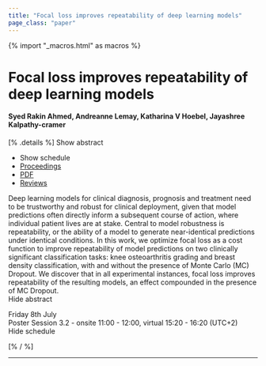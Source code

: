 ```yaml
---
title: "Focal loss improves repeatability of deep learning models"
page_class: "paper"
---
```


{% import "_macros.html" as macros %}

# Focal loss improves repeatability of deep learning models

#### Syed Rakin Ahmed, Andreanne Lemay, Katharina V Hoebel, Jayashree Kalpathy-cramer

[% .details %]
<a class="toggle_visibility" data-selector=".abstract" data-level="3">Show abstract</a>
- <a class="toggle_visibility" data-selector=".schedule" data-level="3">Show schedule</a>
- <a href="">Proceedings</a>
- <a href="https://openreview.net/pdf?id=7Cov6FwmOP1">PDF</a>
- <a href="https://openreview.net/forum?id=7Cov6FwmOP1">Reviews</a>

<p>
    <span class="abstract">
        Deep learning models for clinical diagnosis, prognosis and treatment need to be trustworthy and robust for clinical deployment, given that model predictions often directly inform a subsequent course of action, where individual patient lives are at stake. Central to model robustness is repeatability, or the ability of a model to generate near-identical predictions under identical conditions. In this work, we optimize focal loss as a cost function to improve repeatability of model predictions on two clinically significant classification tasks: knee osteoarthritis grading and breast density classification, with and without the presence of Monte Carlo (MC) Dropout. We discover that in all experimental instances, focal loss improves repeatability of the resulting models, an effect compounded in the presence of MC Dropout.
        <br>
        <span class="actions"><a class="toggle_visibility" data-level="2">Hide abstract</a></span>
    </span>
</p>

<p>
    <span class="schedule">
        Friday 8th July<br>Poster Session 3.2 - onsite 11:00 - 12:00, virtual 15:20 - 16:20 (UTC+2)
        <br>
        <span class="actions"><a class="toggle_visibility" data-level="2">Hide schedule</a></span>
    </span>
</p>

[% / %]


---
<!-- { macros.presentation('', '', 720, 450) } -->
